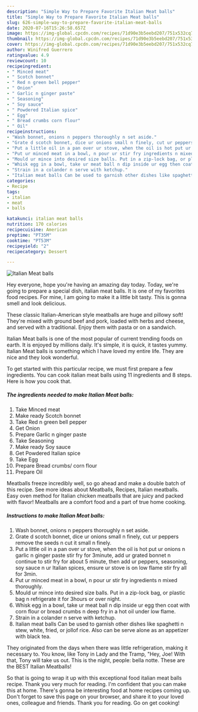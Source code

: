 ```yaml
---
description: "Simple Way to Prepare Favorite Italian Meat balls"
title: "Simple Way to Prepare Favorite Italian Meat balls"
slug: 626-simple-way-to-prepare-favorite-italian-meat-balls
date: 2020-07-16T15:26:58.657Z
image: https://img-global.cpcdn.com/recipes/71d90e3b5eebd207/751x532cq70/italian-meat-balls-recipe-main-photo.jpg
thumbnail: https://img-global.cpcdn.com/recipes/71d90e3b5eebd207/751x532cq70/italian-meat-balls-recipe-main-photo.jpg
cover: https://img-global.cpcdn.com/recipes/71d90e3b5eebd207/751x532cq70/italian-meat-balls-recipe-main-photo.jpg
author: Winifred Guerrero
ratingvalue: 4.9
reviewcount: 10
recipeingredient:
- " Minced meat"
- " Scotch bonnet"
- " Red n green bell pepper"
- " Onion"
- " Garlic n ginger paste"
- " Seasoning"
- " Soy sauce"
- " Powdered Italian spice"
- " Egg"
- " Bread crumbs corn flour"
- " Oil"
recipeinstructions:
- "Wash bonnet, onions n peppers thoroughly n set aside."
- "Grate d scotch bonnet, dice ur onions small n finely, cut ur peppers remove the seeds n cut it small n finely."
- "Put a little oil in a pan over ur stove, when the oil is hot put ur onions n garlic n ginger paste stir fry for 3minute, add ur grated bonnet n continue to stir fry for about 5 minute, then add ur peppers, seasoning, soy sauce n ur Italian spices, ensure ur stove is on low flame stir fry all for 3min."
- "Put ur minced meat in a bowl, n pour ur stir fry ingredients n mixed thoroughly."
- "Mould ur mince into desired size balls. Put in a zip-lock bag, or plastic bag n refrigerate it for 3hours or over night."
- "Whisk egg in a bowl, take ur meat ball n dip inside ur egg then coat with corn flour or bread crumbs n deep fry in a hot oil under low flame."
- "Strain in a colander n serve with ketchup."
- "Italian meat balls Can be used to garnish other dishes like spaghetti n stew, white, fried, or jollof rice. Also can be serve alone as an appetizer with black tea."
categories:
- Recipe
tags:
- italian
- meat
- balls

katakunci: italian meat balls 
nutrition: 170 calories
recipecuisine: American
preptime: "PT35M"
cooktime: "PT53M"
recipeyield: "2"
recipecategory: Dessert

---
```



![Italian Meat balls](https://img-global.cpcdn.com/recipes/71d90e3b5eebd207/751x532cq70/italian-meat-balls-recipe-main-photo.jpg)

Hey everyone, hope you're having an amazing day today. Today, we're going to prepare a special dish, italian meat balls. It is one of my favorites food recipes. For mine, I am going to make it a little bit tasty. This is gonna smell and look delicious.

These classic Italian-American style meatballs are huge and pillowy soft! They&#39;re mixed with ground beef and pork, loaded with herbs and cheese, and served with a traditional. Enjoy them with pasta or on a sandwich.

Italian Meat balls is one of the most popular of current trending foods on earth. It is enjoyed by millions daily. It's simple, it is quick, it tastes yummy. Italian Meat balls is something which I have loved my entire life. They are nice and they look wonderful.


To get started with this particular recipe, we must first prepare a few ingredients. You can cook italian meat balls using 11 ingredients and 8 steps. Here is how you cook that.

<!--inarticleads1-->

##### The ingredients needed to make Italian Meat balls:

1. Take  Minced meat
1. Make ready  Scotch bonnet
1. Take  Red n green bell pepper
1. Get  Onion
1. Prepare  Garlic n ginger paste
1. Take  Seasoning
1. Make ready  Soy sauce
1. Get  Powdered Italian spice
1. Take  Egg
1. Prepare  Bread crumbs/ corn flour
1. Prepare  Oil


Meatballs freeze incredibly well, so go ahead and make a double batch of this recipe. See more ideas about Meatballs, Recipes, Italian meatballs. Easy oven method for Italian chicken meatballs that are juicy and packed with flavor! Meatballs are a comfort food and a part of true home cooking. 

<!--inarticleads2-->

##### Instructions to make Italian Meat balls:

1. Wash bonnet, onions n peppers thoroughly n set aside.
1. Grate d scotch bonnet, dice ur onions small n finely, cut ur peppers remove the seeds n cut it small n finely.
1. Put a little oil in a pan over ur stove, when the oil is hot put ur onions n garlic n ginger paste stir fry for 3minute, add ur grated bonnet n continue to stir fry for about 5 minute, then add ur peppers, seasoning, soy sauce n ur Italian spices, ensure ur stove is on low flame stir fry all for 3min.
1. Put ur minced meat in a bowl, n pour ur stir fry ingredients n mixed thoroughly.
1. Mould ur mince into desired size balls. Put in a zip-lock bag, or plastic bag n refrigerate it for 3hours or over night.
1. Whisk egg in a bowl, take ur meat ball n dip inside ur egg then coat with corn flour or bread crumbs n deep fry in a hot oil under low flame.
1. Strain in a colander n serve with ketchup.
1. Italian meat balls Can be used to garnish other dishes like spaghetti n stew, white, fried, or jollof rice. Also can be serve alone as an appetizer with black tea.


They originated from the days when there was little refrigeration, making it necessary to. You know, like Tony in Lady and the Tramp, &#34;Hey, Joe! With that, Tony will take us out. This is the night, people: bella notte. These are the BEST Italian Meatballs! 

So that is going to wrap it up with this exceptional food italian meat balls recipe. Thank you very much for reading. I'm confident that you can make this at home. There's gonna be interesting food at home recipes coming up. Don't forget to save this page on your browser, and share it to your loved ones, colleague and friends. Thank you for reading. Go on get cooking!
